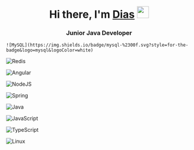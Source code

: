 <h1 align="center">Hi there, I'm <a href="" target="_blank">Dias</a> 
<img src="https://github.com/blackcater/blackcater/raw/main/images/Hi.gif" height="32"/></h1>
<h3 align="center">Junior Java Developer</h3>

	![MySQL](https://img.shields.io/badge/mysql-%2300f.svg?style=for-the-badge&logo=mysql&logoColor=white)
  
  ![Redis](https://img.shields.io/badge/redis-%23DD0031.svg?style=for-the-badge&logo=redis&logoColor=white)
  
  ![Angular](https://img.shields.io/badge/angular-%23DD0031.svg?style=for-the-badge&logo=angular&logoColor=white)
  
  ![NodeJS](https://img.shields.io/badge/node.js-6DA55F?style=for-the-badge&logo=node.js&logoColor=white)
  
  ![Spring](https://img.shields.io/badge/spring-%236DB33F.svg?style=for-the-badge&logo=spring&logoColor=white)
  
  ![Java](https://img.shields.io/badge/java-%23ED8B00.svg?style=for-the-badge&logo=java&logoColor=white)
  
  ![JavaScript](https://img.shields.io/badge/javascript-%23323330.svg?style=for-the-badge&logo=javascript&logoColor=%23F7DF1E)
  
  ![TypeScript](https://img.shields.io/badge/typescript-%23007ACC.svg?style=for-the-badge&logo=typescript&logoColor=white)
  
  ![Linux](https://img.shields.io/badge/Linux-FCC624?style=for-the-badge&logo=linux&logoColor=black)

<!--
**milkqurt/milkqurt** is a ✨ _special_ ✨ repository because its `README.md` (this file) appears on your GitHub profile.

Here are some ideas to get you started:

- 🔭 I’m currently working on ...
- 🌱 I’m currently learning ...
- 👯 I’m looking to collaborate on ...
- 🤔 I’m looking for help with ...
- 💬 Ask me about ...
- 📫 How to reach me: ...
- 😄 Pronouns: ...
- ⚡ Fun fact: ...
-->
